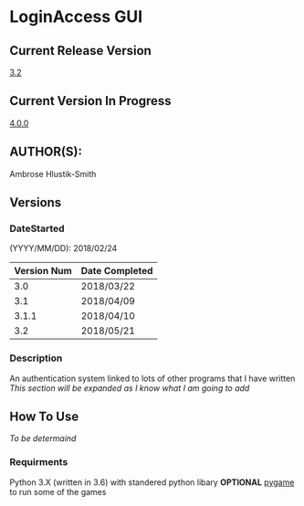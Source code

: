 # LoginAccess GUI

## Current Release Version
[3.2](https://github.com/elephant03/LoginAccess-v3)

## Current Version In Progress
[4.0.0](https://github.com/elephant03/LoginAccess-v4)

## AUTHOR(S): 
Ambrose Hlustik-Smith

## Versions

### DateStarted
(YYYY/MM/DD): 2018/02/24

Version Num | Date Completed
------------|---------------
3.0 | 2018/03/22
3.1 | 2018/04/09
3.1.1 | 2018/04/10
3.2 | 2018/05/21


### Description
An authentication system linked to lots of other programs that I have written
*This section will be expanded as I know what I am going to add*

## How To Use
*To be determaind*

### Requirments 
Python 3.X (written in 3.6) with standered python libary
__OPTIONAL__ [pygame](http://pygame.org/) to run some of the games
